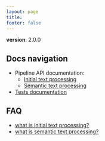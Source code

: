 ```yaml
---
layout: page
title:
footer: false
---
```


**version**: 2.0.0

## Docs navigation

* Pipeline API documentation:
  * [Initial text processing](./api/initial_text_processing.html)
  * [Semantic text processing](./api/semantic_text_processing.html)
* [Tests documentation](./tests.html)

## FAQ

* [what is initial text processing?](../../algorithm/main-definitions.html#initial_text_processing)
* [what is semantic text processing?](../../algorithm/main-definitions.html#semantic_text_processing)
